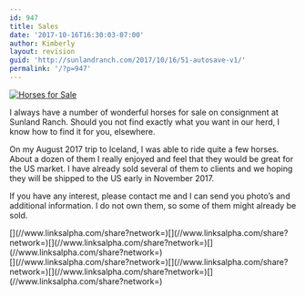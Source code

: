 ```yaml
---
id: 947
title: Sales
date: '2017-10-16T16:30:03-07:00'
author: Kimberly
layout: revision
guid: 'http://sunlandranch.com/2017/10/16/51-autosave-v1/'
permalink: '/?p=947'
---
```


[![Horses for Sale](http://sunlandranch.com/wp-content/uploads/2010/07/horses_for_sale-1024x696.jpg "Horses for Sale")](http://sunlandranch.com/wp-content/uploads/2010/07/horses_for_sale.jpg)

I always have a number of wonderful horses for sale on consignment at Sunland Ranch. Should you not find exactly what you want in our herd, I know how to find it for you, elsewhere.

On my August 2017 trip to Iceland, I was able to ride quite a few horses. About a dozen of them I really enjoyed and feel that they would be great for the US market. I have already sold several of them to clients and we hoping they will be shipped to the US early in November 2017.

If you have any interest, please contact me and I can send you photo’s and additional information. I do not own them, so some of them might already be sold.

<div class="linksalpha_container linksalpha_app_3" data-counters="1" data-size="regular" data-style="square" data-title="Sales" data-url="https://www.sunlandranch.com/?p=947">[](//www.linksalpha.com/share?network=)[](//www.linksalpha.com/share?network=)[](//www.linksalpha.com/share?network=)[](//www.linksalpha.com/share?network=)</div><div class="linksalpha_container linksalpha_app_7" data-position="" data-title="Sales" data-url="https://www.sunlandranch.com/?p=947">[](//www.linksalpha.com/share?network=)[](//www.linksalpha.com/share?network=)[](//www.linksalpha.com/share?network=)[](//www.linksalpha.com/share?network=)</div>